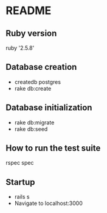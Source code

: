 # README

## Ruby version
ruby '2.5.8'

## Database creation
- createdb postgres
- rake db:create

## Database initialization
- rake db:migrate
- rake db:seed

## How to run the test suite
rspec spec

##  Startup
- rails s
- Navigate to localhost:3000
